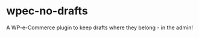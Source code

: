wpec-no-drafts
==============

A WP-e-Commerce plugin to keep drafts where they belong - in the admin!